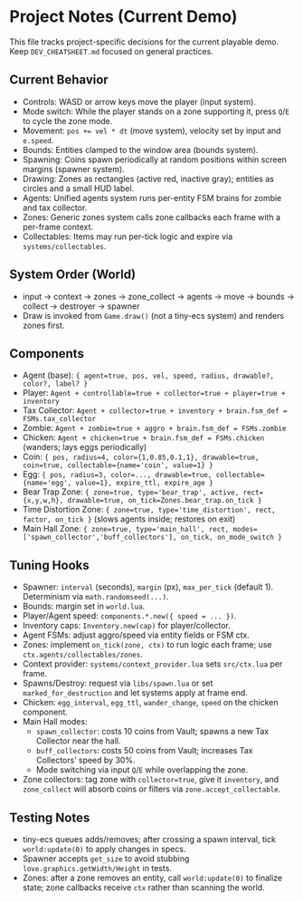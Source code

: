 # Project Notes (Current Demo)

This file tracks project-specific decisions for the current playable demo. Keep `DEV_CHEATSHEET.md` focused on general practices.

## Current Behavior
- Controls: WASD or arrow keys move the player (input system).
- Mode switch: While the player stands on a zone supporting it, press `Q`/`E` to cycle the zone mode.
- Movement: `pos += vel * dt` (move system), velocity set by input and `e.speed`.
- Bounds: Entities clamped to the window area (bounds system).
- Spawning: Coins spawn periodically at random positions within screen margins (spawner system).
- Drawing: Zones as rectangles (active red, inactive gray); entities as circles and a small HUD label.
- Agents: Unified agents system runs per-entity FSM brains for zombie and tax collector.
- Zones: Generic zones system calls zone callbacks each frame with a per-frame context.
 - Collectables: Items may run per-tick logic and expire via `systems/collectables`.

## System Order (World)
- input → context → zones → zone_collect → agents → move → bounds → collect → destroyer → spawner
- Draw is invoked from `Game.draw()` (not a tiny-ecs system) and renders zones first.

## Components
- Agent (base): `{ agent=true, pos, vel, speed, radius, drawable?, color?, label? }`
- Player: `Agent + controllable=true + collector=true + player=true + inventory`
- Tax Collector: `Agent + collector=true + inventory + brain.fsm_def = FSMs.tax_collector`
- Zombie: `Agent + zombie=true + aggro + brain.fsm_def = FSMs.zombie`
- Chicken: `Agent + chicken=true + brain.fsm_def = FSMs.chicken` (wanders; lays eggs periodically)
- Coin: `{ pos, radius=4, color={1,0.85,0.1,1}, drawable=true, coin=true, collectable={name='coin', value=1} }`
- Egg: `{ pos, radius=3, color=..., drawable=true, collectable={name='egg', value=1}, expire_ttl, expire_age }`
- Bear Trap Zone: `{ zone=true, type='bear_trap', active, rect={x,y,w,h}, drawable=true, on_tick=Zones.bear_trap.on_tick }`
- Time Distortion Zone: `{ zone=true, type='time_distortion', rect, factor, on_tick }` (slows agents inside; restores on exit)
- Main Hall Zone: `{ zone=true, type='main_hall', rect, modes=['spawn_collector','buff_collectors'], on_tick, on_mode_switch }`

## Tuning Hooks
- Spawner: `interval` (seconds), `margin` (px), `max_per_tick` (default 1). Determinism via `math.randomseed(...)`.
- Bounds: margin set in `world.lua`.
- Player/Agent speed: `components.*.new({ speed = ... })`.
- Inventory caps: `Inventory.new(cap)` for player/collector.
- Agent FSMs: adjust aggro/speed via entity fields or FSM ctx.
- Zones: implement `on_tick(zone, ctx)` to run logic each frame; use `ctx.agents/collectables/zones`.
- Context provider: `systems/context_provider.lua` sets `src/ctx.lua` per frame.
- Spawns/Destroy: request via `libs/spawn.lua` or set `marked_for_destruction` and let systems apply at frame end.
 - Chicken: `egg_interval`, `egg_ttl`, `wander_change`, `speed` on the chicken component.
 - Main Hall modes:
   - `spawn_collector`: costs 10 coins from Vault; spawns a new Tax Collector near the hall.
   - `buff_collectors`: costs 50 coins from Vault; increases Tax Collectors’ speed by 30%.
   - Mode switching via input `Q`/`E` while overlapping the zone.
- Zone collectors: tag zone with `collector=true`, give it `inventory`, and `zone_collect` will absorb coins or filters via `zone.accept_collectable`.

## Testing Notes
- tiny-ecs queues adds/removes; after crossing a spawn interval, tick `world:update(0)` to apply changes in specs.
- Spawner accepts `get_size` to avoid stubbing `love.graphics.getWidth/Height` in tests.
- Zones: after a zone removes an entity, call `world:update(0)` to finalize state; zone callbacks receive `ctx` rather than scanning the world.
